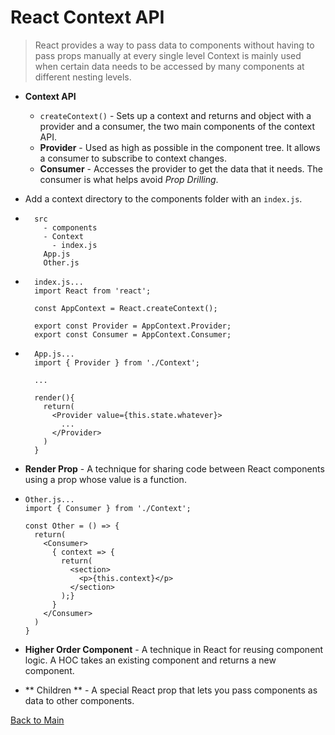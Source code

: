 # React Context API

> React provides a way to pass data to components without having to pass props manually at every single level
> Context is mainly used when certain data needs to be accessed by many components at different nesting levels.

+ **Context API**
  + `createContext()` - Sets up a context and returns and object with a provider and a consumer, the two main components of the context API.
  + **Provider** - Used as high as possible in the component tree.  It allows a consumer to subscribe to context changes.
  + **Consumer** -  Accesses the provider to get the data that it needs.  The consumer is what helps avoid *Prop Drilling*.

+ Add a context directory to the components folder with an `index.js`.
+ ```
    src
      - components
      - Context
        - index.js
      App.js
      Other.js
    ```
+ ```
    index.js...
    import React from 'react';

    const AppContext = React.createContext();

    export const Provider = AppContext.Provider;
    export const Consumer = AppContext.Consumer;
    ```
+ ```
    App.js...
    import { Provider } from './Context';

    ...

    render(){
      return(
        <Provider value={this.state.whatever}>
          ...
        </Provider>
      )
    }
    ```
+ **Render Prop** - A technique for sharing code between React components using a prop whose value is a function.
+ ```
  Other.js...
  import { Consumer } from './Context';

  const Other = () => {
    return(
      <Consumer>
        { context => {
          return(
            <section>
              <p>{this.context}</p>
            </section>
          );}
        }
      </Consumer>
    )
  }
  ```
+ **Higher Order Component** - A technique in React for reusing component logic.  A HOC takes an existing component and returns a new component.
+ ** Children ** - A special React prop that lets you pass components as data to other components.

[Back to Main](../README.md)